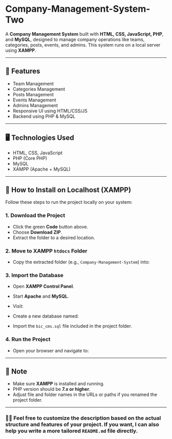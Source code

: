 # Company-Management-System-Two

A **Company Management System** built with **HTML, CSS, JavaScript, PHP**, and **MySQL**, designed to manage company operations like teams, categories, posts, events, and admins. This system runs on a local server using **XAMPP**.

---

## 🔧 Features

- Team Management  
- Categories Management  
- Posts Management  
- Events Management  
- Admins Management  
- Responsive UI using HTML/CSS/JS  
- Backend using PHP & MySQL  

---

## 🖥️ Technologies Used

- HTML, CSS, JavaScript  
- PHP (Core PHP)  
- MySQL  
- XAMPP (Apache + MySQL)

---

## 🚀 How to Install on Localhost (XAMPP)

Follow these steps to run the project locally on your system:

### 1. Download the Project

- Click the green **Code** button above.
- Choose **Download ZIP**.
- Extract the folder to a desired location.

### 2. Move to XAMPP `htdocs` Folder

- Copy the extracted folder (e.g., `Company-Management-System`) into:


### 3. Import the Database

- Open **XAMPP Control Panel**.
- Start **Apache** and **MySQL**.
- Visit:

- Create a new database named:

- Import the `bic_cms.sql` file included in the project folder.

### 4. Run the Project

- Open your browser and navigate to:


---

## 📌 Note

- Make sure **XAMPP** is installed and running.
- PHP version should be **7.x or higher**.
- Adjust file and folder names in the URLs or paths if you renamed the project folder.

---

### 👨‍💻 Feel free to customize the description based on the actual structure and features of your project. If you want, I can also help you write a more tailored `README.md` file directly.
